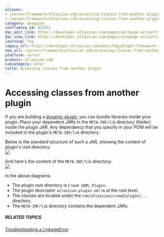 ```yaml
---
aliases:
- /server/framework/atlassian-sdk/accessing-classes-from-another-plugin-852151.html
- /server/framework/atlassian-sdk/accessing-classes-from-another-plugin-852151.md
category: devguide
confluence_id: 852151
dac_edit_link: https://developer.atlassian.com/pages/editpage.action?cjm=wozere&pageId=852151
dac_view_link: https://developer.atlassian.com/pages/viewpage.action?cjm=wozere&pageId=852151
learning: faq
legacy_url: https://developer.atlassian.com/docs/faq/plugin-framework-faq/accessing-classes-from-another-plugin
new_url: /server/framework/atlassian-sdk/accessing-classes-from-another-plugin
platform: server
product: atlassian-sdk
subcategory: other
title: Accessing classes from another plugin
---
```

# Accessing classes from another plugin

If you are building a [dynamic plugin](/server/framework/atlassian-sdk/dynamic-plugin), you can bundle libraries inside your plugin. Place your dependent JARs in the `META-INF/lib` directory (folder) inside the plugin JAR. Any dependency that you specify in your POM will be included in the plugin's `META-INF/lib` directory.

Below is the standard structure of such a JAR, showing the content of plugin's root directory:  
![](/server/framework/atlassian-sdk/images/pluginjarstructure4.png)  
  
And here's the content of the `META-INF/lib` directory:  
![](/server/framework/atlassian-sdk/images/pluginjarstructure3.png)  
  
In the above diagrams:

-   The plugin root directory is `Crowd SAML Plugin`.
-   The plugin descriptor `atlassian-plugin.xml` is at the root level.
-   The classes are located under the `com/atlassian/crowd/plugin/...` directory.
-   The `META-INF/lib` directory contains the dependent JARs.

##### RELATED TOPICS

<a href="/pages/createpage.action?spaceKey=PLUGINFRAMEWORK&amp;title=Troubleshooting+a+LinkageError" class="createlink">Troubleshooting a LinkageError</a>









































